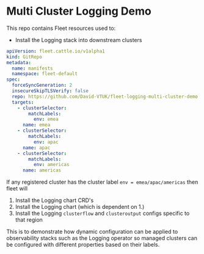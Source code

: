 # Multi Cluster Logging Demo

This repo contains Fleet resources used to:

* Install the Logging stack into downstream clusters

```yaml
apiVersion: fleet.cattle.io/v1alpha1
kind: GitRepo
metadata:
  name: manifests
  namespace: fleet-default
spec:
  forceSyncGeneration: 2
  insecureSkipTLSVerify: false
  repo: https://github.com/David-VTUK/fleet-logging-multi-cluster-demo
  targets:
    - clusterSelector:
        matchLabels:
          env: emea
      name: emea
    - clusterSelector:
        matchLabels:
          env: apac
      name: apac
    - clusterSelector:
        matchLabels:
          env: americas
      name: americas
```

If any registered cluster has the cluster label `env = emea/apac/americas` then fleet will

1. Install the Logging chart CRD's
2. Install the Logging chart (which is dependent on 1.)
3. Install the Logging `clusterflow` and `clusteroutput` configs specific to that region


This is to demonstrate how dynamic configuration can be applied to observability stacks such as the Logging operator so managed clusters can be configured with different properties based on their labels.